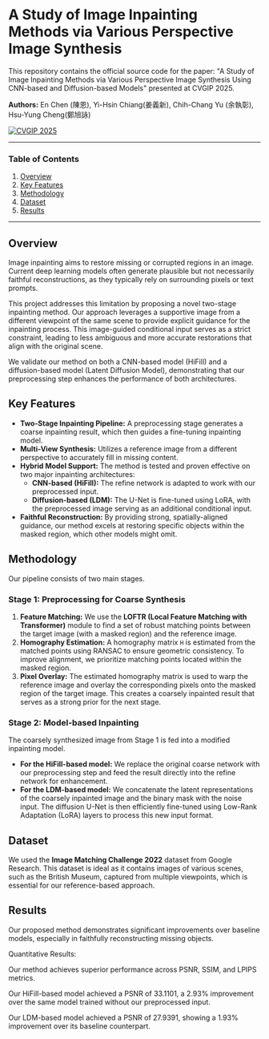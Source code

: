 # A Study of Image Inpainting Methods via Various Perspective Image Synthesis

This repository contains the official source code for the paper: "A Study of Image Inpainting Methods via Various Perspective Image Synthesis Using CNN-based and Diffusion-based Models" presented at CVGIP 2025.

**Authors:** En Chen (陳恩), Yi-Hsin Chiang(姜義新), Chih-Chang Yu (余執彰), Hsu-Yung Cheng(鄭旭詠)

[![CVGIP 2025](https://img.shields.io/badge/CVGIP-2025-blue.svg)](https://ippr.org.tw/cvgip/cvgip_previousinformation/)

---

### Table of Contents
1.  [Overview](#overview)
2.  [Key Features](#key-features)
3.  [Methodology](#methodology)
4.  [Dataset](#dataset)
5.  [Results](#results)


---

## Overview

Image inpainting aims to restore missing or corrupted regions in an image. Current deep learning models often generate plausible but not necessarily faithful reconstructions, as they typically rely on surrounding pixels or text prompts.

This project addresses this limitation by proposing a novel two-stage inpainting method. Our approach leverages a supportive image from a different viewpoint of the same scene to provide explicit guidance for the inpainting process. This image-guided conditional input serves as a strict constraint, leading to less ambiguous and more accurate restorations that align with the original scene.

We validate our method on both a CNN-based model (HiFill) and a diffusion-based model (Latent Diffusion Model), demonstrating that our preprocessing step enhances the performance of both architectures.

## Key Features

* **Two-Stage Inpainting Pipeline:** A preprocessing stage generates a coarse inpainting result, which then guides a fine-tuning inpainting model.
* **Multi-View Synthesis:** Utilizes a reference image from a different perspective to accurately fill in missing content.
* **Hybrid Model Support:** The method is tested and proven effective on two major inpainting architectures:
    * **CNN-based (HiFill):** The refine network is adapted to work with our preprocessed input.
    * **Diffusion-based (LDM):** The U-Net is fine-tuned using LoRA, with the preprocessed image serving as an additional conditional input.
* **Faithful Reconstruction:** By providing strong, spatially-aligned guidance, our method excels at restoring specific objects within the masked region, which other models might omit.

## Methodology

Our pipeline consists of two main stages.

### Stage 1: Preprocessing for Coarse Synthesis

1.  **Feature Matching:** We use the **LOFTR (Local Feature Matching with Transformer)** module to find a set of robust matching points between the target image (with a masked region) and the reference image.
2.  **Homography Estimation:** A homography matrix `H` is estimated from the matched points using RANSAC to ensure geometric consistency. To improve alignment, we prioritize matching points located within the masked region.
3.  **Pixel Overlay:** The estimated homography matrix is used to warp the reference image and overlay the corresponding pixels onto the masked region of the target image. This creates a coarsely inpainted result that serves as a strong prior for the next stage.

### Stage 2: Model-based Inpainting

The coarsely synthesized image from Stage 1 is fed into a modified inpainting model.

* **For the HiFill-based model:** We replace the original coarse network with our preprocessing step and feed the result directly into the refine network for enhancement.
* **For the LDM-based model:** We concatenate the latent representations of the coarsely inpainted image and the binary mask with the noise input. The diffusion U-Net is then efficiently fine-tuned using Low-Rank Adaptation (LoRA) layers to process this new input format.

## Dataset

We used the **Image Matching Challenge 2022** dataset from Google Research. This dataset is ideal as it contains images of various scenes, such as the British Museum, captured from multiple viewpoints, which is essential for our reference-based approach.


## Results
Our proposed method demonstrates significant improvements over baseline models, especially in faithfully reconstructing missing objects.

Quantitative Results:

Our method achieves superior performance across PSNR, SSIM, and LPIPS metrics.

Our HiFill-based model achieved a PSNR of 33.1101, a 2.93% improvement over the same model trained without our preprocessed input.

Our LDM-based model achieved a PSNR of 27.9391, showing a 1.93% improvement over its baseline counterpart.
